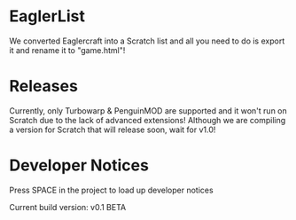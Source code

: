 # EaglerList
We converted Eaglercraft into a Scratch list and all you need to do is export it and rename it to "game.html"!

# Releases
Currently, only Turbowarp & PenguinMOD are supported and it won't run on Scratch due to the lack of advanced extensions!
Although we are compiling a version for Scratch that will release soon, wait for v1.0!

# Developer Notices
Press SPACE in the project to load up developer notices

Current build version: v0.1 BETA
